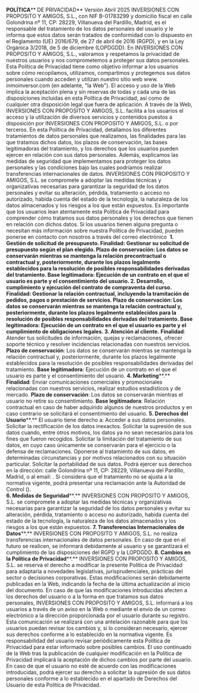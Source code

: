 **POLÍTICA**** DE PRIVACIDAD**
Versión Abril 2025
INVERSIONES CON PROPOSITO Y AMIGOS, S.L., con NIF B-01783299 y domicilio fiscal en calle Golondrina nº 11, CP: 28229, Villanueva del Pardillo, Madrid, es el responsable del tratamiento de los datos personales del usuario y le informa que estos datos serán tratados de conformidad con lo dispuesto en el Reglamento (UE) 2016/679, de 27 de abril de 2016 (RGPD), y en la Ley Orgánica 3/2018, de 5 de diciembre (LOPDGDD).
En INVERSIONES CON PROPOSITO Y AMIGOS, S.L., valoramos y respetamos la privacidad de nuestros usuarios y nos comprometemos a proteger sus datos personales. Esta Política de Privacidad tiene como objetivo informar a los usuarios sobre cómo recopilamos, utilizamos, compartimos y protegemos sus datos personales cuando acceden y utilizan nuestro sitio web www. inmoinversor.com (en adelante, "la Web").
El acceso y uso de la Web implica la aceptación plena y sin reservas de todas y cada una de las disposiciones incluidas en esta Política de Privacidad, así como de cualquier otra disposición legal que fuera de aplicación. A través de la Web, INVERSIONES CON PROPOSITO Y AMIGOS, S.L. facilita a los usuarios el acceso y la utilización de diversos servicios y contenidos puestos a disposición por INVERSIONES CON PROPOSITO Y AMIGOS, S.L. o por terceros.
En esta Política de Privacidad, detallamos los diferentes tratamientos de datos personales que realizamos, las finalidades para las que tratamos dichos datos, los plazos de conservación, las bases legitimadoras del tratamiento, y los derechos que los usuarios pueden ejercer en relación con sus datos personales. Además, explicamos las medidas de seguridad que implementamos para proteger los datos personales y las condiciones bajo las cuales podríamos realizar transferencias internacionales de datos.
INVERSIONES CON PROPOSITO Y AMIGOS, S.L. se compromete a adoptar las medidas técnicas y organizativas necesarias para garantizar la seguridad de los datos personales y evitar su alteración, pérdida, tratamiento o acceso no autorizado, habida cuenta del estado de la tecnología, la naturaleza de los datos almacenados y los riesgos a los que están expuestos.
Es importante que los usuarios lean atentamente esta Política de Privacidad para comprender cómo tratamos sus datos personales y los derechos que tienen en relación con dichos datos. Si los usuarios tienen alguna pregunta o necesitan más información sobre nuestra Política de Privacidad, pueden ponerse en contacto con nosotros a través del correo electrónico 
**1. Gestión ****de solicitud de presupuesto.**
**Finalidad**: Gestionar su solicitud de presupuesto según el plan elegido.
**Plazo de conservación**: Los datos se conservarán mientras se mantenga la relación precontractual o contractual y, posteriormente, durante los plazos legalmente establecidos para la resolución de posibles responsabilidades derivadas del tratamiento.
**Base legitimadora**: Ejecución de un contrato en el que el usuario es parte y el consentimiento del usuario.
**2. Desarrollo, cumplimiento y ejecución del contrato de compraventa ****del curso****.**
**Finalidad**: Gestionar la relación contractual, incluyendo la tramitación de pedidos, pagos o prestación de servicios.
**Plazo de conservación**: Los datos se conservarán mientras se mantenga la relación contractual y, posteriormente, durante los plazos legalmente establecidos para la resolución de posibles responsabilidades derivadas del tratamiento.
**Base legitimadora**: Ejecución de un contrato en el que el usuario es parte y el cumplimiento de obligaciones legales.
**3. Atención al cliente****.**
**Finalidad**: Atender tus solicitudes de información, quejas y reclamaciones, ofrecer soporte técnico y resolver incidencias relacionadas con nuestros servicios.
**Plazo de conservación**: Los datos se conservarán mientras se mantenga la relación contractual y, posteriormente, durante los plazos legalmente establecidos para la resolución de posibles responsabilidades derivadas del tratamiento.
**Base legitimadora**: Ejecución de un contrato en el que el usuario es parte y el consentimiento del usuario.
**4. Marketing****.**
**Finalidad**: Enviar comunicaciones comerciales y promocionales relacionadas con nuestros servicios, realizar estudios estadísticos y de mercado.
**Plazo de conservación**: Los datos se conservarán mientras el usuario no retire su consentimiento.
**Base legitimadora**: Relación contractual en caso de haber adquirido algunos de nuestros productos y en caso contrario se solicitará el consentimiento del usuario.
**5. Derechos del Usuario****.**
El usuario tiene derecho a:
Acceder a sus datos personales.
Solicitar la rectificación de los datos inexactos.
Solicitar la supresión de sus datos cuando, entre otros motivos, los datos ya no sean necesarios para los fines que fueron recogidos.
Solicitar la limitación del tratamiento de sus datos, en cuyo caso únicamente se conservarán para el ejercicio o la defensa de reclamaciones.
Oponerse al tratamiento de sus datos, en determinadas circunstancias y por motivos relacionados con su situación particular.
Solicitar la portabilidad de sus datos.
Podrá ejercer sus derechos en la dirección: calle Golondrina nº 11, CP: 28229, Villanueva del Pardillo, Madrid, o al email: . Si considera que el tratamiento no se ajusta a la normativa vigente, podrá presentar una reclamación ante la Autoridad de Control ().  
**6. Medidas de Seguridad****.**
INVERSIONES CON PROPOSITO Y AMIGOS, S.L. se compromete a adoptar las medidas técnicas y organizativas necesarias para garantizar la seguridad de los datos personales y evitar su alteración, pérdida, tratamiento o acceso no autorizado, habida cuenta del estado de la tecnología, la naturaleza de los datos almacenados y los riesgos a los que están expuestos.
**7. Transferencias Internacionales de Datos****.**
INVERSIONES CON PROPOSITO Y AMIGOS, S.L. no realiza transferencias internacionales de datos personales. En caso de que en el futuro se realicen, se informará debidamente al usuario y se garantizará el cumplimiento de las disposiciones del RGPD y la LOPDGDD.
**8. Cambios en la Política de Privacidad****.**
INVERSIONES CON PROPOSITO Y AMIGOS, S.L. se reserva el derecho a modificar la presente Política de Privacidad para adaptarla a novedades legislativas, jurisprudenciales, prácticas del sector o decisiones corporativas. Estas modificaciones serán debidamente publicadas en la Web, indicando la fecha de la última actualización al inicio del documento.
En caso de que las modificaciones introducidas afecten a los derechos del usuario o a la forma en que tratamos sus datos personales, INVERSIONES CON PROPOSITO Y AMIGOS, S.L. informará a los usuarios a través de un aviso en la Web o mediante el envío de un correo electrónico a la dirección proporcionada por el usuario durante su registro. Esta comunicación se realizará con una antelación razonable para que los usuarios puedan revisar los cambios y, si lo consideran necesario, ejercer sus derechos conforme a lo establecido en la normativa vigente.
Es responsabilidad del usuario revisar periódicamente esta Política de Privacidad para estar informado sobre posibles cambios. El uso continuado de la Web tras la publicación de cualquier modificación en la Política de Privacidad implicará la aceptación de dichos cambios por parte del usuario.
En caso de que el usuario no esté de acuerdo con las modificaciones introducidas, podrá ejercer su derecho a solicitar la supresión de sus datos personales conforme a lo establecido en el apartado de Derechos del Usuario de esta Política de Privacidad.



